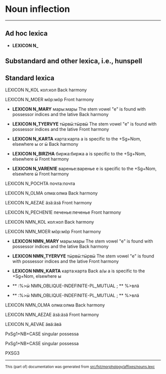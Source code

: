 # Noun inflection
----

## Ad hoc lexica

* **LEXICON N_**

## Substandard and other lexica, i.e., hunspell

## Standard lexica 

LEXICON N_KOL  кол:кол
Back harmony

LEXICON N_MOER  мӧр:мӧр
Front harmony

* **LEXICON N_MARY** мары:мары
The stem vowel "е" is found with possessor indices and the lative
Back harmony

* **LEXICON N_TYERVYE** тӹрвӹ:тӹрвӹ
The stem vowel "е" is found with possessor indices and the lative
Front harmony

* **LEXICON N_KARTA** карта:карта
а is specific to the +Sg+Nom, elsewhere ы or ӹ
Back harmony

* **LEXICON N_BIRZHA** биржа:биржа
а is specific to the +Sg+Nom, elsewhere  ӹ
Front harmony

* **LEXICON N_VAREN1E** варенье:варенье
е is specific to the +Sg+Nom, elsewhere  ӹ
Front harmony

LEXICON N_POCHTA   почта:почта

LEXICON N_OLMA   олма:олма
Back harmony

LEXICON N_AEZAE   ӓзӓ:ӓзӓ
Front harmony

LEXICON N_PECHEN1E   печенье:печенье
Front harmony

LEXICON NMN_KOL  кол:кол
Back harmony

LEXICON NMN_MOER  мӧр:мӧр
Front harmony

* **LEXICON NMN_MARY** мары:мары
The stem vowel "е" is found with possessor indices and the lative
Back harmony

* **LEXICON NMN_TYERVYE** тӹрвӹ:тӹрвӹ
The stem vowel "е" is found with possessor indices and the lative
Front harmony

* **LEXICON NMN_KARTA** карта:карта
Back а/ы
а is specific to the +Sg+Nom, elsewhere ы

* ** :%>ӹ NMN_OBLIQUE-INDEFINITE-PL_MUTUAL ; ** %>влӓ

* ** :%>ӹ NMN_OBLIQUE-INDEFINITE-PL_MUTUAL ; ** %>влӓ

LEXICON NMN_OLMA   олма:олма
Back harmony

LEXICON NMN_AEZAE   ӓзӓ:ӓзӓ
Front harmony

LEXICON N_AEVAE   ӓвӓ:ӓвӓ

PxSg1+NB+CASE
singular possessa

PxSg1+NB+CASE
singular possessa

PXSG3

* * *

<small>This (part of) documentation was generated from [src/fst/morphology/affixes/nouns.lexc](https://github.com/giellalt/lang-mrj/blob/main/src/fst/morphology/affixes/nouns.lexc)</small>
